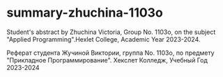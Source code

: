 # summary-zhuchina-1103o
Student's abstract by Zhuchina Victoria, Group No. 1103o, on the subject "Applied Programming".Hexlet College, Academic Year 2023-2024.

Реферат студента Жучиной Виктории, группа No. 1103о, по предмету "Прикладное Программирование". Хекслет Колледж, Учебный Год 2023-2024
